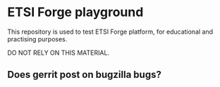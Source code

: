 # ETSI Forge playground

This repository  is used to test ETSI Forge platform, for educational and practising purposes.

DO NOT RELY ON THIS MATERIAL.

## Does gerrit post on bugzilla bugs?

